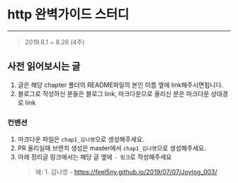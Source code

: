 # http 완벽가이드 스터디

---

> 2019.8.1 ~ 8.26 (4주)

## 사전 읽어보시는 글

1. 글은 해당 chapter 폴더의 README파일의 본인 이름 옆에 link해주시면됩니다.
2. 블로그로 작성하신 분들은 블로그 link, 마크다운으로 올리신 분은 마크다운 상대경로 link

### 컨벤션

1. 마크다운 파일은 `chap1_김나영`으로 생성해주세요.
2. PR 올리실때 브랜치 생성은 master에서 `chap1_김나영`으로 생성해주세요.
3. 아래 정리글 링크에서는 해당 글 옆에 `- 링크`로 작성해주세요
   > 예: 1. 김나영 - https://feel5ny.github.io/2019/07/07/Joylog_003/
